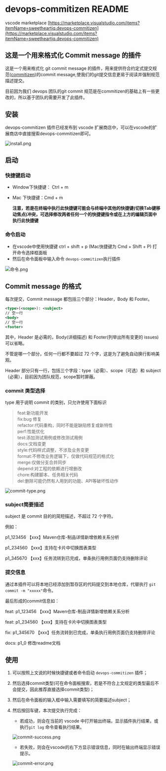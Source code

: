 # devops-commitizen README
vscode marketplace [https://marketplace.visualstudio.com/items?itemName=sweetheartjq.devops-commitizen](https://marketplace.visualstudio.com/items?itemName=sweetheartjq.devops-commitizen)
## 这是一个用来格式化 Commit message 的插件

这是一个用来格式化 git commit message 的插件，用来提供符合约定式提交规范([commitizen](https://github.com/commitizen/cz-cli))的commit message,使我们的git提交信息更易于阅读并强制规范描述提交。

目前因为我们 devops 团队的git commit 规范是在commitizen的基础上有一些更改的，所以基于团队的需要开发了此插件。

## 安装

devops-commitizen 插件已经发布到 vscode 扩展商店中，可以在vscode的扩展商店中直接搜索devops-commitizen即可。

![install.png](https://static.cwoa.net/b15e01ebd9c14bb0aff4c23fc6fa9c3a.png)

## 启动

### 快捷键启动

- Window下快捷键： Ctrl + m

- Mac 下快捷键：Cmd + m

  **注意，若是在终端中执行此快捷键可能会与终端中其他的快捷键(切换Tab键移动焦点)冲突，可选择修改两者任何一个的快捷键指令或在上方的编辑页面中执行此快捷键**

### 命令启动

- 在vscode中使用快捷键 ctrl + shift + p (Mac快捷键为 Cmd + Shift + P) 打开命令选择框面板
- 然后在命令面板中输入命令 `devops-commitizen`执行插件

![命令.png](https://static.cwoa.net/1e7a63daf6674560816d033911abebb0.png)

## Commit message 的格式

每次提交，Commit message 都包括三个部分：Header，Body 和 Footer。

```xml
<type>(<scope>): <subject>
// 空一行
<body>
// 空一行
<footer>
```

其中，Header 是必需的，Body(详细描述) 和 Footer(列举出所有变更的 issues) 可以省略。

不管是哪一个部分，任何一行都不要超过 72 个字，这是为了避免自动换行影响美观。

Header 部分只有一行，包括三个字段：type（必需）、scope（可选）和 subject（必需），目前因为团队规范，scope暂时屏蔽。

### commit 类型选择

type 用于说明 commit 的类别，只允许使用下面标识

 > feat:新功能开发  
 > fix:bug 修复  
 > refactor:代码重构，同时不能是缺陷修复或新特性  
 > perf:性能优化  
 > test:添加测试用例或修改测试用例  
 > docs:文档变更  
 > style:代码样式调整，不涉及业务变更  
 > format:不修改业务逻辑下，仅做代码规范的格式化  
 > merge:仅做分支合并同步  
 > depend:对工程的依赖进行增删改  
 > chore:构建脚本、任务相关代码  
 > del:删除可能仍然有人用到的功能、API等破坏性动作

![commit-type.png](https://static.cwoa.net/029ecb9701974d649d1953f72c12e35c.png)

### subject简要描述

subject 是 commit 目的的简短描述，不超过 72 个字符。

例如：

p1_123456 【xxx】Maven仓库-制品详情新增依赖关系分析

p1_234560 【xxx】支持在卡片中切换图表类型

p1_345670 【xxx】任务流转到已完成，单条执行用例页面仍支持删除评论

### 提交信息

通过本插件可以将本地已经添加到暂存区的代码提交到本地仓库，代替执行 `git commit -m "xxxxx"`命令。

最后形成的commit信息如：

feat: p1_123456 【xxx】Maven仓库-制品详情新增依赖关系分析

feat: p1_234560 【xxx】支持在卡片中切换图表类型

fix: p1_345670 【xxx】任务流转到已完成，单条执行用例页面仍支持删除评论

docs: p1_0 修改readme文档

## 使用

1. 可以按照上文说的时候快捷键或者命令启动 `devops-commitizen` 插件；

2. 然后选择commit类型(可在命令面板搜索，若是不符合上文规定的类型最后不会提交，因此推荐直接选择commit类型)；

3. 然后在命令面板的输入框中输入需要填写的简要描述subject；

4. 然后按回车键，本次提交执行完成：

   - 若成功，则会在当前的 vscode 中打开输出终端，显示插件执行结果，或执行`git log` 命令查看执行结果。

    ![commit-success.png](https://static.cwoa.net/4acb7856629044779bfab09d4738acbe.png)

   - 若失败，则会在vscode的右下方显示错误信息，同时在输出终端显示错误提示。

    ![commit-error.png](https://static.cwoa.net/902c19b8a1c7499fbe7de019247ff106.png)
